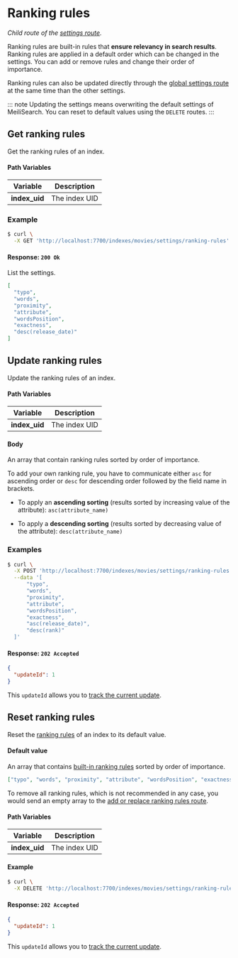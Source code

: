 # Ranking rules

_Child route of the [settings route](/references/settings.md)._

Ranking rules are built-in rules that **ensure relevancy in search results**. Ranking rules are applied in a default order which can be changed in the settings. You can add or remove rules and change their order of importance.

Ranking rules can also be updated directly through the [global settings route](/references/settings.md#update-settings) at the same time than the other settings.

::: note
Updating the settings means overwriting the default settings of MeiliSearch. You can reset to default values using the `DELETE` routes.
:::

## Get ranking rules

<RouteHighlighter method="GET" route="/indexes/:index_uid/settings/ranking-rules" />

Get the ranking rules of an index.

#### Path Variables

| Variable      | Description   |
| ------------- | ------------- |
| **index_uid** | The index UID |

### Example

```bash
$ curl \
  -X GET 'http://localhost:7700/indexes/movies/settings/ranking-rules'
```

#### Response: `200 Ok`

List the settings.

```json
[
  "typo",
  "words",
  "proximity",
  "attribute",
  "wordsPosition",
  "exactness",
  "desc(release_date)"
]
```

## Update ranking rules

<RouteHighlighter method="POST" route="/indexes/:index_uid/settings/ranking-rules" />

Update the ranking rules of an index.

#### Path Variables

| Variable      | Description   |
| ------------- | ------------- |
| **index_uid** | The index UID |

#### Body

An array that contain ranking rules sorted by order of importance.

To add your own ranking rule, you have to communicate either `asc` for ascending order or `desc` for descending order followed by the field name in brackets.

- To apply an **ascending sorting** (results sorted by increasing value of the attribute): `asc(attribute_name)`

- To apply a **descending sorting** (results sorted by decreasing value of the attribute): `desc(attribute_name)`

### Examples

```bash
$ curl \
  -X POST 'http://localhost:7700/indexes/movies/settings/ranking-rules' \
  --data '[
      "typo",
      "words",
      "proximity",
      "attribute",
      "wordsPosition",
      "exactness",
      "asc(release_date)",
      "desc(rank)"
  ]'
```

#### Response: `202 Accepted`

```json
{
  "updateId": 1
}
```

This `updateId` allows you to [track the current update](/references/updates.md).

## Reset ranking rules

<RouteHighlighter method="DELETE" route="/indexes/:index_uid/settings/ranking-rules"/>

Reset the [ranking rules](/guides/main_concepts/relevancy.md#ranking-rules) of an index to its default value.

#### Default value

An array that contains [built-in ranking rules](/guides/main_concepts/relevancy.md#order-of-the-rules) sorted by order of importance.

```json
["typo", "words", "proximity", "attribute", "wordsPosition", "exactness"]
```

To remove all ranking rules, which is not recommended in any case, you would send an empty array to the [add or replace ranking rules route](/references/ranking_rules.md#update-ranking-rules).

#### Path Variables

| Variable      | Description   |
| ------------- | ------------- |
| **index_uid** | The index UID |

#### Example

```bash
$ curl \
  -X DELETE 'http://localhost:7700/indexes/movies/settings/ranking-rules'
```

#### Response: `202 Accepted`

```json
{
  "updateId": 1
}
```

This `updateId` allows you to [track the current update](/references/updates.md).
